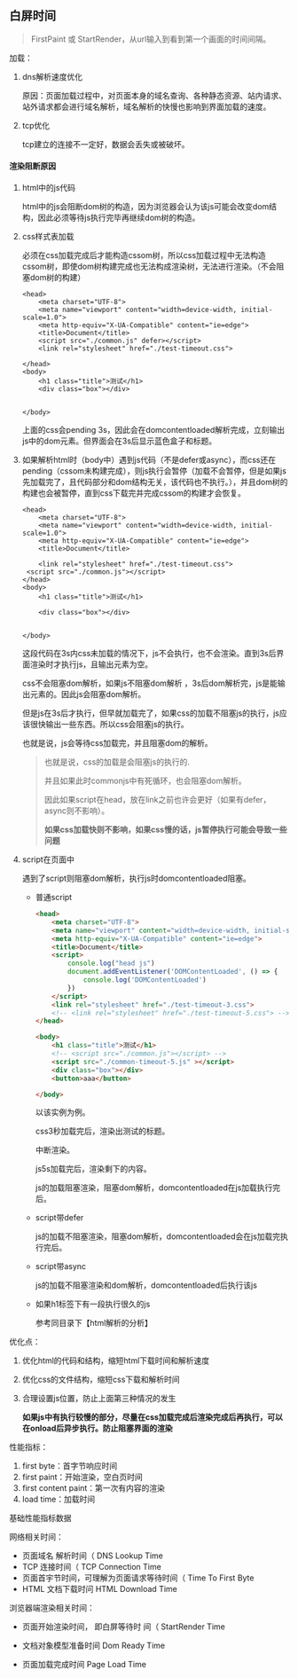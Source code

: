 ## 白屏时间

> FirstPaint 或 StartRender，从url输入到看到第一个画面的时间间隔。

加载：

1. dns解析速度优化

   原因：页面加载过程中，对页面本身的域名查询、各种静态资源、站内请求、站外请求都会进行域名解析，域名解析的快慢也影响到界面加载的速度。

2. tcp优化

   tcp建立的连接不一定好，数据会丢失或被破坏。

#### 渲染阻断原因

1. html中的js代码

   html中的js会阻断dom树的构造，因为浏览器会认为该js可能会改变dom结构，因此必须等待js执行完毕再继续dom树的构造。

2. css样式表加载

   必须在css加载完成后才能构造cssom树，所以css加载过程中无法构造cssom树，即使dom树构建完成也无法构成渲染树，无法进行渲染。（不会阻塞dom树的构建）

   ```
   <head>
       <meta charset="UTF-8">
       <meta name="viewport" content="width=device-width, initial-scale=1.0">
       <meta http-equiv="X-UA-Compatible" content="ie=edge">
       <title>Document</title>
       <script src="./common.js" defer></script>
       <link rel="stylesheet" href="./test-timeout.css">
   
   </head>
   <body>
       <h1 class="title">测试</h1>
       <div class="box"></div>
   
   
   </body>
   ```

   上面的css会pending 3s，因此会在domcontentloaded解析完成，立刻输出js中的dom元素。但界面会在3s后显示蓝色盒子和标题。

3. 如果解析html时（body中）遇到js代码（不是defer或async），而css还在pending（cssom未构建完成），则js执行会暂停（加载不会暂停，但是如果js先加载完了，且代码部分和dom结构无关，该代码也不执行。），并且dom树的构建也会被暂停，直到css下载完并完成cssom的构建才会恢复。

   ```
   <head>
       <meta charset="UTF-8">
       <meta name="viewport" content="width=device-width, initial-scale=1.0">
       <meta http-equiv="X-UA-Compatible" content="ie=edge">
       <title>Document</title>
   
       <link rel="stylesheet" href="./test-timeout.css">
   	<script src="./common.js"></script>
   </head>
   <body>
       <h1 class="title">测试</h1>
   
       <div class="box"></div>
       
   
   </body>
   ```

   这段代码在3s内css未加载的情况下，js不会执行，也不会渲染。直到3s后界面渲染时才执行js，且输出元素为空。

   css不会阻塞dom解析，如果js不阻塞dom解析 ，3s后dom解析完，js是能输出元素的。因此js会阻塞dom解析。
   
   但是js在3s后才执行，但早就加载完了，如果css的加载不阻塞js的执行，js应该很快输出一些东西。所以css会阻塞js的执行。
   
   也就是说，js会等待css加载完，并且阻塞dom的解析。
   
   >  也就是说，css的加载是会阻塞js的执行的.
   >
   >  并且如果此时commonjs中有死循环，也会阻塞dom解析。
   >
   >  因此如果script在head，放在link之前也许会更好（如果有defer，async则不影响）。
   >
   >  **如果css加载快则不影响，如果css慢的话，js暂停执行可能会导致一些问题**
   
4. script在页面中

   遇到了script则阻塞dom解析，执行js时domcontentloaded阻塞。

   - 普通script

     ```html
     <head>
         <meta charset="UTF-8">
         <meta name="viewport" content="width=device-width, initial-scale=1.0">
         <meta http-equiv="X-UA-Compatible" content="ie=edge">
         <title>Document</title>
         <script>
             console.log("head js")
             document.addEventListener('DOMContentLoaded', () => {
                 console.log('DOMContentLoaded')
             })
         </script>
         <link rel="stylesheet" href="./test-timeout-3.css">
         <!-- <link rel="stylesheet" href="./test-timeout-5.css"> -->
     </head>
     
     <body>
         <h1 class="title">测试</h1>
         <!-- <script src="./common.js"></script> -->
         <script src="./common-timeout-5.js" ></script>
         <div class="box"></div>
         <button>aaa</button>
     
     </body>
     ```

     以该实例为例。

     css3秒加载完后，渲染出测试的标题。

     中断渲染。

     js5s加载完后，渲染剩下的内容。

     js的加载阻塞渲染，阻塞dom解析，domcontentloaded在js加载执行完后。

   - script带defer

     js的加载不阻塞渲染，阻塞dom解析，domcontentloaded会在js加载完执行完后。

   - script带async

     js的加载不阻塞渲染和dom解析，domcontentloaded后执行该js

   - 如果h1标签下有一段执行很久的js

     参考同目录下【html解析的分析】

     

     

     

     

优化点：

1. 优化html的代码和结构，缩短html下载时间和解析速度

2. 优化css的文件结构，缩短css下载和解析时间

3. 合理设置js位置，防止上面第三种情况的发生

   **如果js中有执行较慢的部分，尽量在css加载完成后渲染完成后再执行，可以在onload后异步执行。防止阻塞界面的渲染**

性能指标：

1. first byte：首字节响应时间
2. first paint：开始渲染，空白页时间
3. first content paint：第一次有内容的渲染
4. load time：加载时间

 基础性能指标数据 

网络相关时间： 

- 页面域名 解析时间（ DNS Lookup Time
- TCP 连接时间（ TCP Connection Time 
- 页面首宇节时间，可理解为页面请求等待时间（ Time To First Byte 
- HTML 文档下载时问 HTML Download Time

浏览器端渲染相关时间：

- 页面开始渲染时间， 即白屏等待时 间（ StartRender Time 

- 文档对象模型准备时间 Dom Ready Time 

- 页面加载完成时间 Page Load Time 

